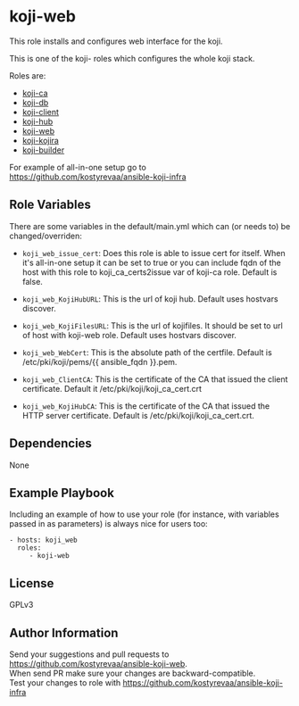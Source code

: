koji-web
=========

This role installs and configures web interface for the koji.

This is one of the koji- roles which configures the whole koji stack.

Roles are:

 * [koji-ca](https://galaxy.ansible.com/kostyrevaa/koji-ca)
 * [koji-db](https://galaxy.ansible.com/kostyrevaa/koji-db)
 * [koji-client](https://galaxy.ansible.com/kostyrevaa/koji-client)
 * [koji-hub](https://galaxy.ansible.com/kostyrevaa/koji-hub)
 * [koji-web](https://galaxy.ansible.com/kostyrevaa/koji-web)
 * [koji-kojira](https://galaxy.ansible.com/kostyrevaa/koji-kojira)
 * [koji-builder](https://galaxy.ansible.com/kostyrevaa/koji-builder)

For example of all-in-one setup go to https://github.com/kostyrevaa/ansible-koji-infra


Role Variables
--------------

There are some variables in the default/main.yml which can (or needs to) be changed/overriden:

* `koji_web_issue_cert`: Does this role is able to issue cert for itself. When it's all-in-one setup it can be set to true or you can include fqdn of the host with this role to koji_ca_certs2issue var of koji-ca role. Default is false.

* `koji_web_KojiHubURL`: This is the url of koji hub. Default uses hostvars discover.

* `koji_web_KojiFilesURL`: This is the url of kojifiles. It should be set to url of host with koji-web role. Default uses hostvars discover.

* `koji_web_WebCert`: This is the absolute path of the certfile. Default is /etc/pki/koji/pems/{{ ansible_fqdn }}.pem.

* `koji_web_ClientCA`: This is the certificate of the CA that issued the client certificate. Default it /etc/pki/koji/koji_ca_cert.crt

* `koji_web_KojiHubCA`: This is the certificate of the CA that issued the HTTP server certificate. Default is /etc/pki/koji/koji_ca_cert.crt.


Dependencies
------------

None

Example Playbook
----------------

Including an example of how to use your role (for instance, with variables passed in as parameters) is always nice for users too:

    - hosts: koji_web
      roles:
         - koji-web

License
-------

GPLv3

Author Information
------------------

Send your suggestions and pull requests to https://github.com/kostyrevaa/ansible-koji-web.  
When send PR make sure your changes are backward-compatible.  
Test your changes to role with https://github.com/kostyrevaa/ansible-koji-infra
